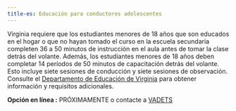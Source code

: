 ```yaml
---
title-es: Educación para conductores adolescentes
---
```

Virginia requiere que los estudiantes menores de 18 años que son educados en el hogar o que no hayan tomado el curso en la escuela secundaria completen 36 a 50 minutos de instrucción en el aula antes de tomar la clase detrás del volante. Además, los estudiantes menores de 18 años deben completar 14 períodos de 50 minutos de capacitación detrás del volante. Esto incluye siete sesiones de conducción y siete sesiones de observación. Consulte el [Departamento de Educación de Virginia](http://www.doe.virginia.gov/instruction/driver_education/index.shtml) para obtener información y requisitos adicionales.

**Opción en línea :** PRÓXIMAMENTE o contacte a [VADETS](https://vadriveredu.org/login/index.php)